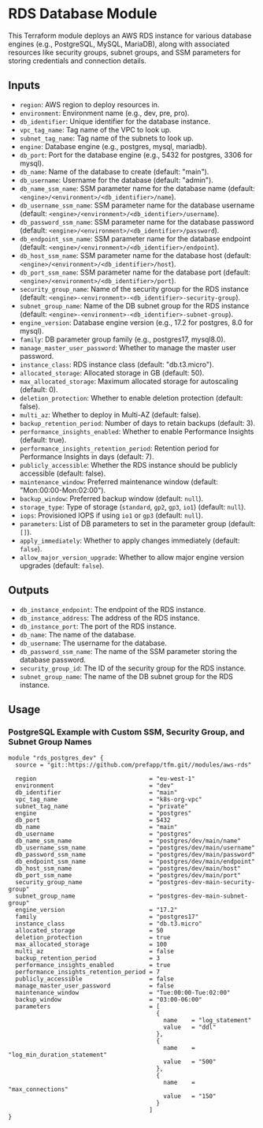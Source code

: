 # RDS Database Module

This Terraform module deploys an AWS RDS instance for various database engines (e.g., PostgreSQL, MySQL, MariaDB), along with associated resources like security groups, subnet groups, and SSM parameters for storing credentials and connection details.

## Inputs
- `region`: AWS region to deploy resources in.
- `environment`: Environment name (e.g., dev, pre, pro).
- `db_identifier`: Unique identifier for the database instance.
- `vpc_tag_name`: Tag name of the VPC to look up.
- `subnet_tag_name`: Tag name of the subnets to look up.
- `engine`: Database engine (e.g., postgres, mysql, mariadb).
- `db_port`: Port for the database engine (e.g., 5432 for postgres, 3306 for mysql).
- `db_name`: Name of the database to create (default: "main").
- `db_username`: Username for the database (default: "admin").
- `db_name_ssm_name`: SSM parameter name for the database name (default: `<engine>/<environment>/<db_identifier>/name`).
- `db_username_ssm_name`: SSM parameter name for the database username (default: `<engine>/<environment>/<db_identifier>/username`).
- `db_password_ssm_name`: SSM parameter name for the database password (default: `<engine>/<environment>/<db_identifier>/password`).
- `db_endpoint_ssm_name`: SSM parameter name for the database endpoint (default: `<engine>/<environment>/<db_identifier>/endpoint`).
- `db_host_ssm_name`: SSM parameter name for the database host (default: `<engine>/<environment>/<db_identifier>/host`).
- `db_port_ssm_name`: SSM parameter name for the database port (default: `<engine>/<environment>/<db_identifier>/port`).
- `security_group_name`: Name of the security group for the RDS instance (default: `<engine>-<environment>-<db_identifier>-security-group`).
- `subnet_group_name`: Name of the DB subnet group for the RDS instance (default: `<engine>-<environment>-<db_identifier>-subnet-group`).
- `engine_version`: Database engine version (e.g., 17.2 for postgres, 8.0 for mysql).
- `family`: DB parameter group family (e.g., postgres17, mysql8.0).
- `manage_master_user_password`: Whether to manage the master user password.
- `instance_class`: RDS instance class (default: "db.t3.micro").
- `allocated_storage`: Allocated storage in GB (default: 50).
- `max_allocated_storage`: Maximum allocated storage for autoscaling (default: 0).
- `deletion_protection`: Whether to enable deletion protection (default: false).
- `multi_az`: Whether to deploy in Multi-AZ (default: false).
- `backup_retention_period`: Number of days to retain backups (default: 3).
- `performance_insights_enabled`: Whether to enable Performance Insights (default: true).
- `performance_insights_retention_period`: Retention period for Performance Insights in days (default: 7).
- `publicly_accessible`: Whether the RDS instance should be publicly accessible (default: false).
- `maintenance_window`: Preferred maintenance window (default: "Mon:00:00-Mon:02:00").
- `backup_window`: Preferred backup window (default: `null`).
- `storage_type`: Type of storage (`standard`, `gp2`, `gp3`, `io1`) (default: `null`).
- `iops`: Provisioned IOPS if using `io1` or `gp3` (default: `null`).
- `parameters`: List of DB parameters to set in the parameter group (default: `[]`).
- `apply_immediately`: Whether to apply changes immediately (default: `false`).
- `allow_major_version_upgrade`: Whether to allow major engine version upgrades (default: `false`).


## Outputs
- `db_instance_endpoint`: The endpoint of the RDS instance.
- `db_instance_address`: The address of the RDS instance.
- `db_instance_port`: The port of the RDS instance.
- `db_name`: The name of the database.
- `db_username`: The username for the database.
- `db_password_ssm_name`: The name of the SSM parameter storing the database password.
- `security_group_id`: The ID of the security group for the RDS instance.
- `subnet_group_name`: The name of the DB subnet group for the RDS instance.

## Usage
### PostgreSQL Example with Custom SSM, Security Group, and Subnet Group Names
```hcl
module "rds_postgres_dev" {
  source = "git::https://github.com/prefapp/tfm.git//modules/aws-rds"

  region                                = "eu-west-1"
  environment                           = "dev"
  db_identifier                         = "main"
  vpc_tag_name                          = "k8s-org-vpc"
  subnet_tag_name                       = "private"
  engine                                = "postgres"
  db_port                               = 5432
  db_name                               = "main"
  db_username                           = "postgres"
  db_name_ssm_name                      = "postgres/dev/main/name"
  db_username_ssm_name                  = "postgres/dev/main/username"
  db_password_ssm_name                  = "postgres/dev/main/password"
  db_endpoint_ssm_name                  = "postgres/dev/main/endpoint"
  db_host_ssm_name                      = "postgres/dev/main/host"
  db_port_ssm_name                      = "postgres/dev/main/port"
  security_group_name                   = "postgres-dev-main-security-group"
  subnet_group_name                     = "postgres-dev-main-subnet-group"
  engine_version                        = "17.2"
  family                                = "postgres17"
  instance_class                        = "db.t3.micro"
  allocated_storage                     = 50
  deletion_protection                   = true
  max_allocated_storage                 = 100
  multi_az                              = false
  backup_retention_period               = 3
  performance_insights_enabled          = true
  performance_insights_retention_period = 7
  publicly_accessible                   = false
  manage_master_user_password           = false
  maintenance_window                    = "Tue:00:00-Tue:02:00"
  backup_window                         = "03:00-06:00"
  parameters                            = [
                                          {
                                            name    = "log_statement"
                                            value   = "ddl"
                                          },
                                          {
                                            name    = "log_min_duration_statement"
                                            value   = "500"
                                          },
                                          {
                                            name    = "max_connections"
                                            value   = "150"
                                          }
                                        ]
}
